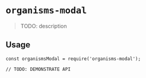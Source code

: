 # `organisms-modal`

> TODO: description

## Usage

```
const organismsModal = require('organisms-modal');

// TODO: DEMONSTRATE API
```

